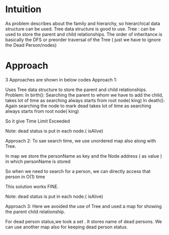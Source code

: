 # Intuition
As problem describes about the family and hierarchy, so hierarchical data structure can be used. Tree data structure is good to use.
Tree : can be used to store the parent and child relationships.
The order of inheritance is basically the DFS or preorder traversal of the Tree ( just we have to ignore the Dead Person/nodes)


# Approach
3 Approaches are shown in below codes
Approach 1: 

Uses Tree data structure to store the parent and child relationships.
Problem: In birth(): Searching the parent to whom we have to add the child, takes lot of time as searching always starts from root node( king)
In death(): Again searching the node to mark dead takes lot of time as searching always starts from root node( king)

So it give Time Limit Exceeded

Note: dead status is put in each node.( isAlive)

Approach 2:
To sae search time, we use unordered map also along with Tree.

In map we store the personName as key and the Node address ( as value ) in which personName is stored

So when we need to search for a person, we can directly access that person in O(1) time

This solution works FINE.

Note: dead status is put in each node.( isAlive)

Approach 3:
Here we avoided the use of Tree and used a map for showing the parent child relationship.

For dead person status,we took a set . It stores name of dead persons.
We can use another map also for keeping dead person status. 